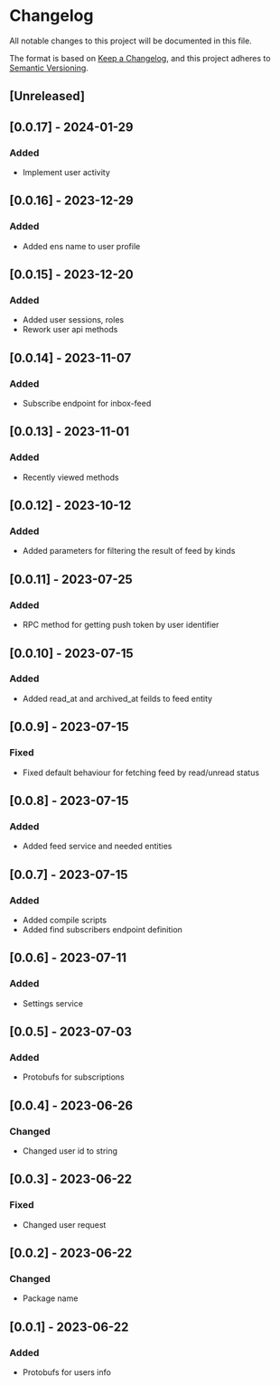 # Changelog

All notable changes to this project will be documented in this file.

The format is based on [Keep a Changelog](https://keepachangelog.com/en/1.0.0/), and this project adheres
to [Semantic Versioning](https://semver.org/spec/v2.0.0.html).

## [Unreleased]

## [0.0.17] - 2024-01-29

### Added
- Implement user activity

## [0.0.16] - 2023-12-29

### Added
- Added ens name to user profile

## [0.0.15] - 2023-12-20

### Added
- Added user sessions, roles
- Rework user api methods

## [0.0.14] - 2023-11-07

### Added
- Subscribe endpoint for inbox-feed

## [0.0.13] - 2023-11-01

### Added
- Recently viewed methods

## [0.0.12] - 2023-10-12

### Added
- Added parameters for filtering the result of feed by kinds

## [0.0.11] - 2023-07-25

### Added
- RPC method for getting push token by user identifier

## [0.0.10] - 2023-07-15

### Added
- Added read_at and archived_at feilds to feed entity

## [0.0.9] - 2023-07-15

### Fixed
- Fixed default behaviour for fetching feed by read/unread status

## [0.0.8] - 2023-07-15

### Added
- Added feed service and needed entities

## [0.0.7] - 2023-07-15

### Added
- Added compile scripts
- Added find subscribers endpoint definition

## [0.0.6] - 2023-07-11

### Added
- Settings service

## [0.0.5] - 2023-07-03

### Added
- Protobufs for subscriptions

## [0.0.4] - 2023-06-26

### Changed
- Changed user id to string

## [0.0.3] - 2023-06-22

### Fixed
- Changed user request

## [0.0.2] - 2023-06-22

### Changed
- Package name

## [0.0.1] - 2023-06-22

### Added
- Protobufs for users info

